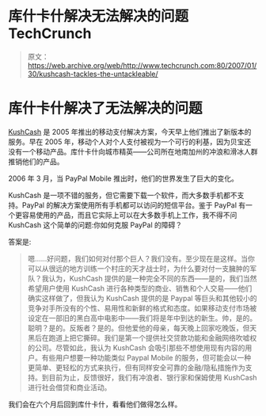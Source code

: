 # 库什卡什解决无法解决的问题 TechCrunch

> 原文：<https://web.archive.org/web/http://www.techcrunch.com:80/2007/01/30/kushcash-tackles-the-untackleable/>

# 库什卡什解决了无法解决的问题

 [](https://web.archive.org/web/20221129061358/http://www.kushcash.com/) [KushCash](https://web.archive.org/web/20221129061358/http://www.kushcash.com/) 是 2005 年推出的移动支付解决方案，今天早上他们推出了新版本的服务。早在 2005 年，移动个人对个人支付被视为一个可行的利基，因为贝宝还没有一个移动产品。库什卡什向城市精英——公司所在地南加州的冲浪和滑冰人群推销他们的产品。

2006 年 3 月，当 PayPal Mobile 推出时，他们的世界发生了巨大的变化。

KushCash 是一项不错的服务，但它需要下载一个软件，而大多数手机都不支持。PayPal 的解决方案使用所有手机都可以访问的短信平台。鉴于 PayPal 有一个更容易使用的产品，而且它实际上可以在大多数手机上工作，我不得不问 KushCash 这个简单的问题:你如何克服 PayPal 的障碍？

答案是:

> 嗯……好问题，我们如何对付那个巨人？我们没有。至少现在是这样。当你可以从很远的地方训练一个村庄的天才战士时，为什么要对付一支臃肿的军队？我认为，KushCash 提供的是一种完全不同的东西——是的，我们当然希望用户使用 KushCash 进行各种类型的商业、销售和个人交易——他们确实这样做了，但我认为 KushCash 提供的是 Paypal 等巨头和其他较小的竞争对手所没有的个性、易用性和新鲜的格式和态度。如果移动支付市场被设定在一部旧的黑白高中电影中——我们将是年中到达的新生。帅，是的。聪明？是的。反叛者？是的。但他爱他的母亲，每天晚上回家吃晚饭，但天黑后在跑道上把它撕碎。我们是第一个提供社交贷款功能和金融网络吹嘘权的公司。尽管如此，我认为 KushCash 会吸引那些不想使用现有内容的用户。有些用户想要一种功能类似 Paypal Mobile 的服务，但可能会以一种更简单、更轻松的方式来执行，但有同样安全可靠的金融/隐私措施作为支持。到目前为止，反馈很好，我们有冲浪者、银行家和保姆使用 KushCash 进行社会借贷和商业活动。

我们会在六个月后回到库什卡什，看看他们做得怎么样。